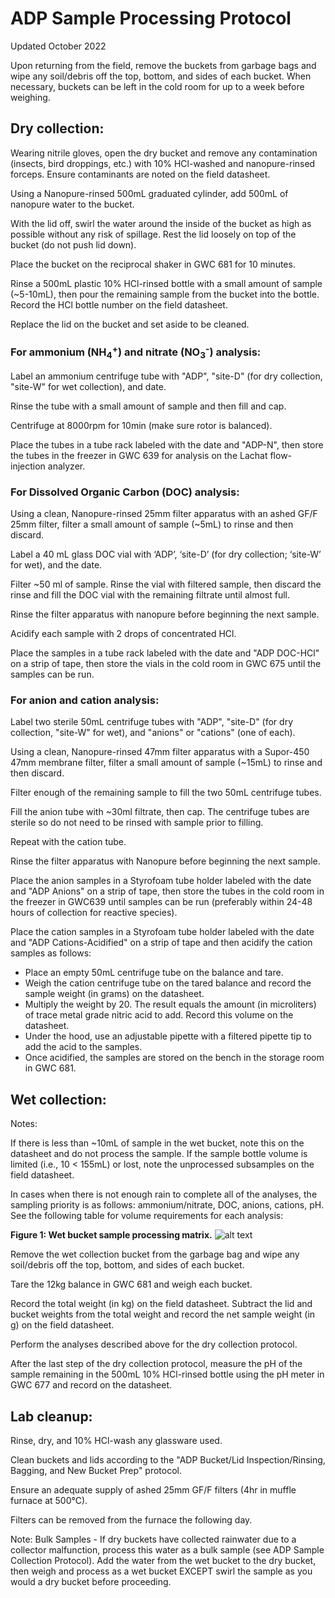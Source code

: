 # **ADP Sample Processing Protocol**

Updated October 2022

Upon returning from the field, remove the buckets from garbage bags and wipe any soil/debris off the top, bottom, and sides of each bucket. When necessary, buckets can be left in the cold room for up to a week before weighing.

## **Dry collection:**

Wearing nitrile gloves, open the dry bucket and remove any contamination (insects, bird droppings, etc.) with 10% HCl-washed and nanopure-rinsed forceps. Ensure contaminants are noted on the field datasheet.

Using a Nanopure-rinsed 500mL graduated cylinder, add 500mL of nanopure water to the bucket.

With the lid off, swirl the water around the inside of the bucket as high as possible without any risk of spillage. Rest the lid loosely on top of the bucket (do not push lid down).

Place the bucket on the reciprocal shaker in GWC 681 for 10 minutes.

Rinse a 500mL plastic 10% HCl-rinsed bottle with a small amount of sample (~5-10mL), then pour the remaining sample from the bucket into the bottle. Record the HCl bottle number on the field datasheet.

Replace the lid on the bucket and set aside to be cleaned.


### **For ammonium (NH<sub>4</sub><sup>+</sup>) and nitrate (NO<sub>3</sub><sup>-</sup>) analysis:**

Label an ammonium centrifuge tube with "ADP", "site-D" (for dry collection, "site-W" for wet collection), and date.

Rinse the tube with a small amount of sample and then fill and cap.

Centrifuge at 8000rpm for 10min (make sure rotor is balanced).

Place the tubes in a tube rack labeled with the date and "ADP-N", then store the tubes in the freezer in GWC 639 for analysis on the Lachat flow-injection analyzer.


### **For Dissolved Organic Carbon (DOC) analysis:**

Using a clean, Nanopure-rinsed 25mm filter apparatus with an ashed GF/F 25mm filter, filter a small amount of sample (~5mL) to rinse and then discard.

Label a 40 mL glass DOC vial with ‘ADP’, ‘site-D’ (for dry collection; ‘site-W’ for wet), and the date.

Filter ~50 ml of sample. Rinse the vial with filtered sample, then discard the rinse and fill the DOC vial with the remaining filtrate until almost full.

Rinse the filter apparatus with nanopure before beginning the next sample.

Acidify each sample with 2 drops of concentrated HCl.

Place the samples in a tube rack labeled with the date and "ADP DOC-HCl" on a strip of tape, then store the vials in the cold room in GWC 675 until the samples can be run.


### **For anion and cation analysis:**

Label two sterile 50mL centrifuge tubes with "ADP", "site-D" (for dry collection, "site-W" for wet), and "anions" or "cations" (one of each).

Using a clean, Nanopure-rinsed 47mm filter apparatus with a Supor-450 47mm membrane filter, filter a small amount of sample (~15mL) to rinse and then discard.

Filter enough of the remaining sample to fill the two 50mL centrifuge tubes.

Fill the anion tube with ~30ml filtrate, then cap. The centrifuge tubes are sterile so do not need to be rinsed with sample prior to filling.

Repeat with the cation tube.

Rinse the filter apparatus with Nanopure before beginning the next sample.

Place the anion samples in a Styrofoam tube holder labeled with the date and "ADP Anions" on a strip of tape, then store the tubes in the cold room in the freezer in GWC639 until samples can be run (preferably within 24-48 hours of collection for reactive species).

Place the cation samples in a Styrofoam tube holder labeled with the date and "ADP Cations-Acidified" on a strip of tape and then acidify the cation samples as follows:

* Place an empty 50mL centrifuge tube on the balance and tare.
* Weigh the cation centrifuge tube on the tared balance and record the sample weight (in grams) on the datasheet.
* Multiply the weight by 20. The result equals the amount (in microliters) of trace metal grade nitric acid to add. Record this volume on the datasheet.
* Under the hood, use an adjustable pipette with a filtered pipette tip to add the acid to the samples.
* Once acidified, the samples are stored on the bench in the storage room in GWC 681.


## **Wet collection:**

Notes:

If there is less than ~10mL of sample in the wet bucket, note this on the datasheet and do not process the sample. If the sample bottle volume is limited (i.e., 10 < 155mL) or lost, note the unprocessed subsamples on the field datasheet.

In cases when there is not enough rain to complete all of the analyses, the sampling priority is as follows: ammonium/nitrate, DOC, anions, cations, pH. See the following table for volume requirements for each analysis:

**Figure 1: Wet bucket sample processing matrix.**
![alt text](Images/ADP_Sample_Processing_Fig2 "Figure 1")

Remove the wet collection bucket from the garbage bag and wipe any soil/debris off the top, bottom, and sides of each bucket.

Tare the 12kg balance in GWC 681 and weigh each bucket.

Record the total weight (in kg) on the field datasheet. Subtract the lid and bucket weights from the total weight and record the net sample weight (in g) on the field datasheet.

Perform the analyses described above for the dry collection protocol.

After the last step of the dry collection protocol, measure the pH of the sample remaining in the 500mL 10% HCl-rinsed bottle using the pH meter in GWC 677 and record on the datasheet.


## **Lab cleanup:**

Rinse, dry, and 10% HCl-wash any glassware used.

Clean buckets and lids according to the "ADP Bucket/Lid Inspection/Rinsing, Bagging, and New Bucket Prep" protocol.

Ensure an adequate supply of ashed 25mm GF/F filters (4hr in muffle furnace at 500&deg;C).

Filters can be removed from the furnace the following day.

Note: Bulk Samples - If dry buckets have collected rainwater due to a collector malfunction, process this water as a bulk sample (see ADP Sample Collection Protocol). Add the water from the wet bucket to the dry bucket, then weigh and process as a wet bucket EXCEPT swirl the sample as you would a dry bucket before proceeding.

